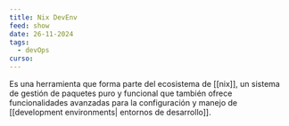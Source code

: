 ```yaml
---
title: Nix DevEnv
feed: show
date: 26-11-2024
tags:
  - devOps
curso:
---
```

Es una herramienta que forma parte del ecosistema de [[nix]], un sistema de gestión de paquetes puro y funcional que también ofrece funcionalidades avanzadas para la configuración y manejo de [[development environments| entornos de desarrollo]].

